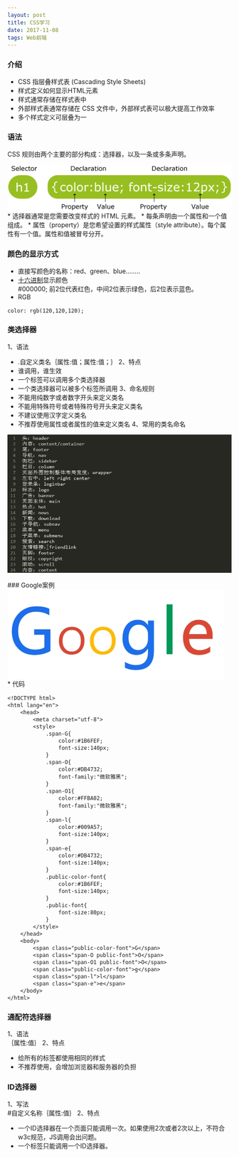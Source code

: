 ```yaml
---
layout: post
title: CSS学习
date: 2017-11-08
tags: Web前端  
---
```


### 介绍

* CSS 指层叠样式表 (Cascading Style Sheets)
* 样式定义如何显示HTML元素
* 样式通常存储在样式表中
* 外部样式表通常存储在 CSS 文件中，外部样式表可以极大提高工作效率
* 多个样式定义可层叠为一

### 语法
CSS 规则由两个主要的部分构成：选择器，以及一条或多条声明。  
<div><img src="/images/posts/2017-11-08/selector.gif" align="center"/></div>
* 选择器通常是您需要改变样式的 HTML 元素。  
* 每条声明由一个属性和一个值组成。
* 属性（property）是您希望设置的样式属性（style attribute）。每个属性有一个值。属性和值被冒号分开。

### 颜色的显示方式  
* 直接写颜色的名称：red、green、blue........
* [十六进制](http://www.runoob.com/html/html-colorvalues.html)显示颜色  
#000000; 前2位代表红色，中间2位表示绿色，后2位表示蓝色。
* RGB 
```
color: rgb(120,120,120);
```

### 类选择器  
1、语法  
* .自定义类名｛属性:值；属性:值；｝
2、特点  
* 谁调用，谁生效
* 一个标签可以调用多个类选择器
* 一个类选择器可以被多个标签所调用
3、命名规则   
* 不能用纯数字或者数字开头来定义类名
* 不能用特殊符号或者特殊符号开头来定义类名
* 不建议使用汉字定义类名
* 不推荐使用属性或者属性的值来定义类名
4、常用的类名命名  
<div><img src="/images/posts/2017-11-08/name.jpg" align="center"/></div>
<br>
### Google案例
<div><img src="/images/posts/2017-11-08/google.jpg" align="center"/></div>
* 代码  

```
<!DOCTYPE html>
<html lang="en">
    <head>
        <meta charset="utf-8">
        <style>
			.span-G{
				color:#1B6FEF;
				font-size:140px;
			}
			.span-O{
				color:#DB4732;
				font-family:"微软雅黑";
			}
			.span-O1{
				color:#FFBA02;
				font-family:"微软雅黑";
			}
			.span-l{
				color:#009A57;
				font-size:140px;
			}
			.span-e{
				color:#DB4732;
				font-size:140px;
			}
			.public-color-font{
				color:#1B6FEF;
				font-size:140px;
			}
			.public-font{
				font-size:80px;
			}
        </style>
    </head>
    <body>
        <span class="public-color-font">G</span>
        <span class="span-O public-font">O</span>
        <span class="span-O1 public-font">O</span>
        <span class="public-color-font">g</span>
        <span class="span-l">l</span>
        <span class="span-e">e</span>
    </body>
</html>
```

### 通配符选择器
1、语法   
｛属性:值｝
2、特点
* 给所有的标签都使用相同的样式
* 不推荐使用，会增加浏览器和服务器的负担

### ID选择器
1、写法  
#自定义名称｛属性:值｝
2、特点  
* 一个ID选择器在一个页面只能调用一次。如果使用2次或者2次以上，不符合w3c规范，JS调用会出问题。
* 一个标签只能调用一个ID选择器。
